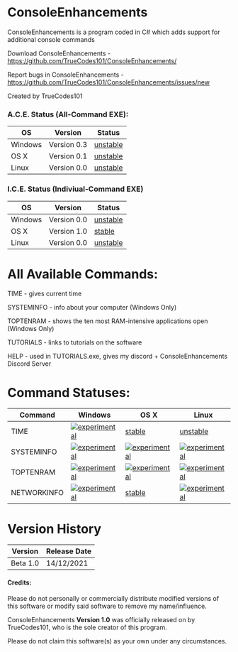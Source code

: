 # ConsoleEnhancements 

ConsoleEnhancements is a  program coded in C# which adds support for additional console commands

Download ConsoleEnhancements - https://github.com/TrueCodes101/ConsoleEnhancements/

Report bugs in ConsoleEnhancements - https://github.com/TrueCodes101/ConsoleEnhancements/issues/new

Created by TrueCodes101

### A.C.E. Status (All-Command EXE):

| OS      | Version     | Status     |
|---------|-------------|------------|
| Windows | Version 0.3 | [unstable] |
| OS X    | Version 0.1 | [unstable] |
| Linux   | Version 0.0 | [unstable] |

### I.C.E. Status (Indiviual-Command EXE)

| OS      | Version     | Status     |
|---------|-------------|------------|
| Windows | Version 0.0 | [unstable] |
| OS X    | Version 1.0 | [stable]   |
| Linux   | Version 0.0 | [unstable] |

# All Available Commands:


TIME - gives current time

SYSTEMINFO - info about your computer (Windows Only)

TOPTENRAM - shows the ten most RAM-intensive applications open (Windows Only)

TUTORIALS - links to tutorials on the software

HELP -  used in TUTORIALS.exe, gives my discord + ConsoleEnhancements Discord Server

# Command Statuses:

| Command     | Windows        | OS X           | Linux          |
|-------------|----------------|----------------|----------------|
| TIME        | [![experimental](http://badges.github.io/stability-badges/dist/experimental.svg)](http://github.com/badges/stability-badges) | [stable]       | [unstable]     |
| SYSTEMINFO  | [![experimental](http://badges.github.io/stability-badges/dist/experimental.svg)](http://github.com/badges/stability-badges) | [![experimental](http://badges.github.io/stability-badges/dist/experimental.svg)](http://github.com/badges/stability-badges) | [![experimental](http://badges.github.io/stability-badges/dist/experimental.svg)](http://github.com/badges/stability-badges) |
| TOPTENRAM   | [![experimental](http://badges.github.io/stability-badges/dist/experimental.svg)](http://github.com/badges/stability-badges) | [![experimental](http://badges.github.io/stability-badges/dist/experimental.svg)](http://github.com/badges/stability-badges) | [![experimental](http://badges.github.io/stability-badges/dist/experimental.svg)](http://github.com/badges/stability-badges) |
| NETWORKINFO | [![experimental](http://badges.github.io/stability-badges/dist/experimental.svg)](http://github.com/badges/stability-badges) | [stable]       | [![experimental](http://badges.github.io/stability-badges/dist/experimental.svg)](http://github.com/badges/stability-badges) |

# Version History

| Version   | Release Date |
|-----------|--------------|
| Beta 1.0  | 14/12/2021   |

#### Credits:
Please do not personally or commercially distribute modified versions of this software or modify said software to remove my name/influence.

ConsoleEnhancements **Version 1.0** was officially released on by TrueCodes101, who is the sole creator of this program.

Please do not claim this software(s) as your own under any circumstances.


[stable]: http://badges.github.io/stability-badges/dist/stable.svg
[unstable]: http://badges.github.io/stability-badges/dist/unstable.svg
[experimental]: http://badges.github.io/stability-badges/dist/experimental.svg

